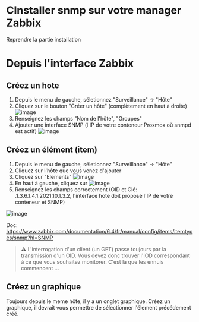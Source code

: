 # CInstaller snmp sur votre manager Zabbix
Reprendre la partie installation

# Depuis l'interface Zabbix
## Créez un hote
 1. Depuis le menu de gauche, séletionnez "Surveillance" -> "Hôte"
 2. Cliquez sur le bouton "Créer un hôte" (complètement en haut à droite) ![image](https://github.com/ornech/Supervision-zabbix/assets/101867500/35cb1694-f611-429c-88a4-82ba86297e26)
 3. Renseignez les champs "Nom de l'hôte", "Groupes"
 4. Ajouter une interface SNMP (l'IP de votre conteneur Proxmox où snmpd est actif) ![image](https://github.com/ornech/Supervision-zabbix/assets/101867500/70070581-f216-40b4-b7c6-0ee605a56ebb)


## Créez un élément (item)
 1. Depuis le menu de gauche, séletionnez "Surveillance" -> "Hôte"
 2. Cliquez sur l'hôte que vous venez d'ajouter
 3. Cliquez sur "Elements" ![image](https://github.com/ornech/SNMP/assets/101867500/06f48320-e092-44d0-8d8e-1056c37819ac)
 4. En haut à gauche, cliquez sur ![image](https://github.com/ornech/SNMP/assets/101867500/14f27500-f6df-43a6-9408-7d9520ce9055)
 5. Renseignez les champs correctement (OID et Clé: .1.3.6.1.4.1.2021.10.1.3.2, l'interface hote doit proposé l'IP de votre conteneur et SNMP)

![image](https://github.com/ornech/SNMP/assets/101867500/4ee86a49-8084-4d74-80fd-e0f9d5031a4b)

Doc: https://www.zabbix.com/documentation/6.4/fr/manual/config/items/itemtypes/snmp?hl=SNMP

> :warning: L'interrogation d'un client (un GET) passe toujours par la transmission d'un OID. Vous devez donc trouver l'IOD correspondant à ce que vous souhaitez monitorer. C'est là que les ennuis commencent ...

## Créez un graphique
Toujours depuis le meme hôte, il y a un onglet graphique. Créez un graphique, il devrait vous permettre de sélectionner l'élement précédement créé.
